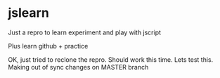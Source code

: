 # jslearn
Just a repro to learn experiment and play with jscript

Plus learn github + practice

OK, just tried to reclone the repro. Should work this time. Lets test this.
Making out of sync changes on MASTER branch
